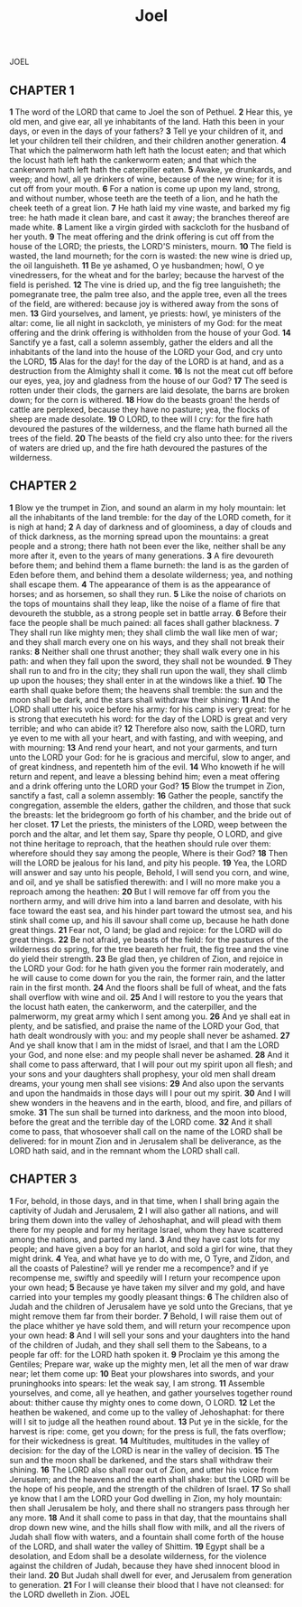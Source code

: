 ﻿---
title: Joel
weight: 29
---

JOEL

## CHAPTER 1
**1** The word of the LORD that came to Joel the son of Pethuel.
**2** Hear this, ye old men, and give ear, all ye inhabitants of the land. Hath this been in your days, or even in the days of your fathers?
**3** Tell ye your children of it, and let your children tell their children, and their children another generation.
**4** That which the palmerworm hath left hath the locust eaten; and that which the locust hath left hath the cankerworm eaten; and that which the cankerworm hath left hath the caterpiller eaten.
**5** Awake, ye drunkards, and weep; and howl, all ye drinkers of wine, because of the new wine; for it is cut off from your mouth.
**6** For a nation is come up upon my land, strong, and without number, whose teeth are the teeth of a lion, and he hath the cheek teeth of a great lion.
**7** He hath laid my vine waste, and barked my fig tree: he hath made it clean bare, and cast it away; the branches thereof are made white.
**8** Lament like a virgin girded with sackcloth for the husband of her youth.
**9** The meat offering and the drink offering is cut off from the house of the LORD; the priests, the LORD'S ministers, mourn.
**10** The field is wasted, the land mourneth; for the corn is wasted: the new wine is dried up, the oil languisheth.
**11** Be ye ashamed, O ye husbandmen; howl, O ye vinedressers, for the wheat and for the barley; because the harvest of the field is perished.
**12** The vine is dried up, and the fig tree languisheth; the pomegranate tree, the palm tree also, and the apple tree, even all the trees of the field, are withered: because joy is withered away from the sons of men.
**13** Gird yourselves, and lament, ye priests: howl, ye ministers of the altar: come, lie all night in sackcloth, ye ministers of my God: for the meat offering and the drink offering is withholden from the house of your God.
**14** Sanctify ye a fast, call a solemn assembly, gather the elders and all the inhabitants of the land into the house of the LORD your God, and cry unto the LORD,
**15** Alas for the day! for the day of the LORD is at hand, and as a destruction from the Almighty shall it come.
**16** Is not the meat cut off before our eyes, yea, joy and gladness from the house of our God?
**17** The seed is rotten under their clods, the garners are laid desolate, the barns are broken down; for the corn is withered.
**18** How do the beasts groan! the herds of cattle are perplexed, because they have no pasture; yea, the flocks of sheep are made desolate.
**19** O LORD, to thee will I cry: for the fire hath devoured the pastures of the wilderness, and the flame hath burned all the trees of the field.
**20** The beasts of the field cry also unto thee: for the rivers of waters are dried up, and the fire hath devoured the pastures of the wilderness.

## CHAPTER 2
**1** Blow ye the trumpet in Zion, and sound an alarm in my holy mountain: let all the inhabitants of the land tremble: for the day of the LORD cometh, for it is nigh at hand;
**2** A day of darkness and of gloominess, a day of clouds and of thick darkness, as the morning spread upon the mountains: a great people and a strong; there hath not been ever the like, neither shall be any more after it, even to the years of many generations.
**3** A fire devoureth before them; and behind them a flame burneth: the land is as the garden of Eden before them, and behind them a desolate wilderness; yea, and nothing shall escape them.
**4** The appearance of them is as the appearance of horses; and as horsemen, so shall they run.
**5** Like the noise of chariots on the tops of mountains shall they leap, like the noise of a flame of fire that devoureth the stubble, as a strong people set in battle array.
**6** Before their face the people shall be much pained: all faces shall gather blackness.
**7** They shall run like mighty men; they shall climb the wall like men of war; and they shall march every one on his ways, and they shall not break their ranks:
**8** Neither shall one thrust another; they shall walk every one in his path: and when they fall upon the sword, they shall not be wounded.
**9** They shall run to and fro in the city; they shall run upon the wall, they shall climb up upon the houses; they shall enter in at the windows like a thief.
**10** The earth shall quake before them; the heavens shall tremble: the sun and the moon shall be dark, and the stars shall withdraw their shining:
**11** And the LORD shall utter his voice before his army: for his camp is very great: for he is strong that executeth his word: for the day of the LORD is great and very terrible; and who can abide it?
**12** Therefore also now, saith the LORD, turn ye even to me with all your heart, and with fasting, and with weeping, and with mourning:
**13** And rend your heart, and not your garments, and turn unto the LORD your God: for he is gracious and merciful, slow to anger, and of great kindness, and repenteth him of the evil.
**14** Who knoweth if he will return and repent, and leave a blessing behind him; even a meat offering and a drink offering unto the LORD your God?
**15** Blow the trumpet in Zion, sanctify a fast, call a solemn assembly:
**16** Gather the people, sanctify the congregation, assemble the elders, gather the children, and those that suck the breasts: let the bridegroom go forth of his chamber, and the bride out of her closet.
**17** Let the priests, the ministers of the LORD, weep between the porch and the altar, and let them say, Spare thy people, O LORD, and give not thine heritage to reproach, that the heathen should rule over them: wherefore should they say among the people, Where is their God?
**18** Then will the LORD be jealous for his land, and pity his people.
**19** Yea, the LORD will answer and say unto his people, Behold, I will send you corn, and wine, and oil, and ye shall be satisfied therewith: and I will no more make you a reproach among the heathen:
**20** But I will remove far off from you the northern army, and will drive him into a land barren and desolate, with his face toward the east sea, and his hinder part toward the utmost sea, and his stink shall come up, and his ill savour shall come up, because he hath done great things.
**21** Fear not, O land; be glad and rejoice: for the LORD will do great things.
**22** Be not afraid, ye beasts of the field: for the pastures of the wilderness do spring, for the tree beareth her fruit, the fig tree and the vine do yield their strength.
**23** Be glad then, ye children of Zion, and rejoice in the LORD your God: for he hath given you the former rain moderately, and he will cause to come down for you the rain, the former rain, and the latter rain in the first month.
**24** And the floors shall be full of wheat, and the fats shall overflow with wine and oil.
**25** And I will restore to you the years that the locust hath eaten, the cankerworm, and the caterpiller, and the palmerworm, my great army which I sent among you.
**26** And ye shall eat in plenty, and be satisfied, and praise the name of the LORD your God, that hath dealt wondrously with you: and my people shall never be ashamed.
**27** And ye shall know that I am in the midst of Israel, and that I am the LORD your God, and none else: and my people shall never be ashamed.
**28** And it shall come to pass afterward, that I will pour out my spirit upon all flesh; and your sons and your daughters shall prophesy, your old men shall dream dreams, your young men shall see visions:
**29** And also upon the servants and upon the handmaids in those days will I pour out my spirit.
**30** And I will shew wonders in the heavens and in the earth, blood, and fire, and pillars of smoke.
**31** The sun shall be turned into darkness, and the moon into blood, before the great and the terrible day of the LORD come.
**32** And it shall come to pass, that whosoever shall call on the name of the LORD shall be delivered: for in mount Zion and in Jerusalem shall be deliverance, as the LORD hath said, and in the remnant whom the LORD shall call.

## CHAPTER 3
**1** For, behold, in those days, and in that time, when I shall bring again the captivity of Judah and Jerusalem,
**2** I will also gather all nations, and will bring them down into the valley of Jehoshaphat, and will plead with them there for my people and for my heritage Israel, whom they have scattered among the nations, and parted my land.
**3** And they have cast lots for my people; and have given a boy for an harlot, and sold a girl for wine, that they might drink.
**4** Yea, and what have ye to do with me, O Tyre, and Zidon, and all the coasts of Palestine? will ye render me a recompence? and if ye recompense me, swiftly and speedily will I return your recompence upon your own head;
**5** Because ye have taken my silver and my gold, and have carried into your temples my goodly pleasant things:
**6** The children also of Judah and the children of Jerusalem have ye sold unto the Grecians, that ye might remove them far from their border.
**7** Behold, I will raise them out of the place whither ye have sold them, and will return your recompence upon your own head:
**8** And I will sell your sons and your daughters into the hand of the children of Judah, and they shall sell them to the Sabeans, to a people far off: for the LORD hath spoken it.
**9** Proclaim ye this among the Gentiles; Prepare war, wake up the mighty men, let all the men of war draw near; let them come up:
**10** Beat your plowshares into swords, and your pruninghooks into spears: let the weak say, I am strong.
**11** Assemble yourselves, and come, all ye heathen, and gather yourselves together round about: thither cause thy mighty ones to come down, O LORD.
**12** Let the heathen be wakened, and come up to the valley of Jehoshaphat: for there will I sit to judge all the heathen round about.
**13** Put ye in the sickle, for the harvest is ripe: come, get you down; for the press is full, the fats overflow; for their wickedness is great.
**14** Multitudes, multitudes in the valley of decision: for the day of the LORD is near in the valley of decision.
**15** The sun and the moon shall be darkened, and the stars shall withdraw their shining.
**16** The LORD also shall roar out of Zion, and utter his voice from Jerusalem; and the heavens and the earth shall shake: but the LORD will be the hope of his people, and the strength of the children of Israel.
**17** So shall ye know that I am the LORD your God dwelling in Zion, my holy mountain: then shall Jerusalem be holy, and there shall no strangers pass through her any more.
**18** And it shall come to pass in that day, that the mountains shall drop down new wine, and the hills shall flow with milk, and all the rivers of Judah shall flow with waters, and a fountain shall come forth of the house of the LORD, and shall water the valley of Shittim.
**19** Egypt shall be a desolation, and Edom shall be a desolate wilderness, for the violence against the children of Judah, because they have shed innocent blood in their land.
**20** But Judah shall dwell for ever, and Jerusalem from generation to generation.
**21** For I will cleanse their blood that I have not cleansed: for the LORD dwelleth in Zion.
JOEL